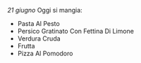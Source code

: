 *21 giugno*
Oggi si mangia:
 - Pasta Al Pesto    
 - Persico Gratinato Con Fettina Di Limone   
 - Verdura Cruda   
 - Frutta    
 - Pizza Al Pomodoro